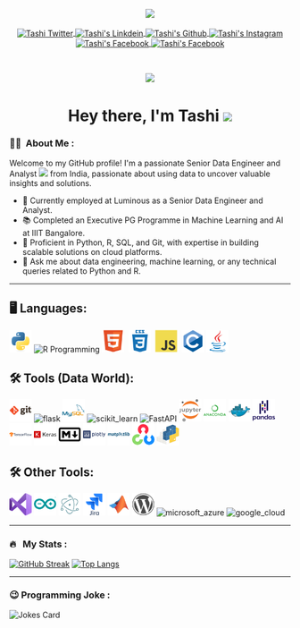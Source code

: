 <p align="center"><img src="https://media.giphy.com/media/MeJgB3yMMwIaHmKD4z/giphy.gif" width="119"/></p>

<p align="center" >
<a align="center" href="https://twitter.com/uchiha_tashi">
  <img align="center" alt="Tashi Twitter" width="22px" src="https://cdn.jsdelivr.net/npm/simple-icons@v3/icons/twitter.svg" />
</a>
<a align="center" href="https://www.linkedin.com/in/uchiha-tashi/">
  <img align="center" alt="Tashi's Linkdein" width="22px" src="https://cdn.jsdelivr.net/npm/simple-icons@v3/icons/linkedin.svg" />
</a>
<a align="center" href="https://github.com/uchihatashi">
  <img align="center" alt="Tashi's Github" width="22px" src="https://cdn.jsdelivr.net/npm/simple-icons@v3/icons/github.svg" />
</a>
<a align="center" href="http://instagram.com/uchiha_tashi">
  <img align="center" alt="Tashi's Instagram" width="22px" src="https://cdn.jsdelivr.net/npm/simple-icons@v3/icons/instagram.svg" /></a>
<a align="center" href="https://www.facebook.com/trueninjatashi2/">
  <img align="center" alt="Tashi's Facebook" width="22px" src="https://cdn.jsdelivr.net/npm/simple-icons@v3/icons/facebook.svg" />
</a>
<a align="center" href="https://www.kaggle.com/uchihatashi">
  <img align="center" alt="Tashi's Facebook" width="22px" src="https://cdn.jsdelivr.net/npm/simple-icons@3.13.0/icons/kaggle.svg" />
</a>
<!-- <a href="https://www.youtube.com/channel/UCcljm_hFG4Uqa1XDGLCDReg">
  <img align="center" alt="Uchiha's Youtube" width="22px" src="https://cdn.jsdelivr.net/npm/simple-icons@v3/icons/youtube.svg" />
</a> -->
</p>

<p align="center"><img src="https://komarev.com/ghpvc/?username=uchihatashi&style=flat-square&color=blue" alt=""></p>
<p align="center"><img src="https://media.giphy.com/media/1GEATImIxEXVR79Dhk/giphy.gif" /></p>

<h1 align="center">Hey there, I'm Tashi <img src="https://media.giphy.com/media/hvRJCLFzcasrR4ia7z/giphy.gif" width="40"></h1>

### 👨‍💻 &nbsp;About Me :
Welcome to my GitHub profile! I'm a passionate Senior Data Engineer and Analyst <img src="https://media.giphy.com/media/WUlplcMpOCEmTGBtBW/giphy.gif" width="30"> from India, passionate about using data to uncover valuable insights and solutions.
 
- 🔭 Currently employed at Luminous as a Senior Data Engineer and Analyst.
- 📚 Completed an Executive PG Programme in Machine Learning and AI at IIIT Bangalore.
- 🚀 Proficient in Python, R, SQL, and Git, with expertise in building scalable solutions on cloud platforms.
- 💬 Ask me about data engineering, machine learning, or any technical queries related to Python and R.

---


## 🖥️ Languages:
<p>
<img src="https://raw.githubusercontent.com/devicons/devicon/master/icons/python/python-original.svg" alt="python" width="40" height="40"/>
<img src="https://www.vectorlogo.zone/logos/r-project/r-project-official.svg" alt="R Programming" width="40" height="40"/>
<img src="https://github.com/devicons/devicon/blob/master/icons/html5/html5-original.svg" title="HTML5" alt="HTML" width="40" height="40"/>&nbsp;
<img src="https://github.com/devicons/devicon/blob/master/icons/css3/css3-plain-wordmark.svg"  title="CSS3" alt="CSS" width="40" height="40"/>&nbsp;
<img src="https://github.com/devicons/devicon/blob/master/icons/javascript/javascript-original.svg" title="JavaScript" alt="JavaScript" width="40" height="40"/>&nbsp;
<img src="https://github.com/devicons/devicon/blob/master/icons/c/c-original.svg" alt="python" width="40" height="40"/>
<img src="https://github.com/devicons/devicon/blob/master/icons/java/java-original.svg" alt="python" width="40" height="40"/>
</p>


## 🛠 Tools (Data World):
<p>
<img src="https://github.com/devicons/devicon/blob/master/icons/git/git-original-wordmark.svg" alt="flask" width="40" height="40"/>
<img src="https://www.vectorlogo.zone/logos/pocoo_flask/pocoo_flask-icon.svg" alt="flask" width="40" height="40"/>
<img src="https://raw.githubusercontent.com/devicons/devicon/master/icons/mysql/mysql-original-wordmark.svg" alt="mysql" width="40" height="40"/>
<img src="https://upload.wikimedia.org/wikipedia/commons/0/05/Scikit_learn_logo_small.svg" alt="scikit_learn" width="40" height="40"/>
<img src="https://fastapi.tiangolo.com/img/logo-margin/logo-teal.png" alt="FastAPI" width="60" height="40"/>
<img src="https://github.com/devicons/devicon/blob/master/icons/jupyter/jupyter-original-wordmark.svg" alt="jupyter" width="40" height="40"/>
<img src="https://github.com/devicons/devicon/blob/master/icons/anaconda/anaconda-original-wordmark.svg" alt="anaconda" width="40" height="40"/>
<img src="https://github.com/devicons/devicon/blob/master/icons/docker/docker-original.svg" alt="docker" width="40" height="40"/>
<img src="https://github.com/devicons/devicon/blob/master/icons/pandas/pandas-original-wordmark.svg" alt="pandas" width="40" height="40"/>
<img src="https://github.com/devicons/devicon/blob/master/icons/tensorflow/tensorflow-original-wordmark.svg" alt="tensorflow" width="40" height="40"/>
<img src="https://github.com/devicons/devicon/blob/master/icons/keras/keras-original-wordmark.svg" alt="keras" width="40" height="40"/>
<img src="https://github.com/devicons/devicon/blob/master/icons/markdown/markdown-original.svg" alt="markdown" width="40" height="40"/>
<img src="https://github.com/devicons/devicon/blob/master/icons/plotly/plotly-plain-wordmark.svg" alt="plotly" width="40" height="40"/>
<img src="https://github.com/devicons/devicon/blob/master/icons/matplotlib/matplotlib-plain-wordmark.svg" alt="matplotlib" width="40" height="40"/>
<img src="https://github.com/devicons/devicon/blob/master/icons/opencv/opencv-original.svg" alt="opencv" width="40" height="40"/>
<img src="https://github.com/devicons/devicon/blob/master/icons/pypi/pypi-original.svg" alt="pypi" width="40" height="40"/>
</p>

## 🛠 Other Tools:
<p>
<img src="https://github.com/devicons/devicon/blob/master/icons/visualstudio/visualstudio-original.svg" alt="visualstudio" width="40" height="40"/>
<img src="https://github.com/devicons/devicon/blob/master/icons/arduino/arduino-original.svg" alt="arduino" width="40" height="40"/>
<img src="https://github.com/devicons/devicon/blob/master/icons/electron/electron-original.svg" alt="electron" width="40" height="40"/>
<img src="https://github.com/devicons/devicon/blob/master/icons/jira/jira-original-wordmark.svg" alt="jira" width="40" height="40"/>
<img src="https://github.com/devicons/devicon/blob/master/icons/matlab/matlab-original.svg" alt="matlab" width="40" height="40"/>
<img src="https://github.com/devicons/devicon/blob/master/icons/wordpress/wordpress-plain.svg" alt="wordpress" width="40" height="40"/>
<img src="https://www.vectorlogo.zone/logos/microsoft_azure/microsoft_azure-icon.svg" alt="microsoft_azure" width="40" height="40"/>
<img src="https://www.vectorlogo.zone/logos/google_cloud/google_cloud-icon.svg" alt="google_cloud" width="40" height="40"/>
</p>

---

### 🔥 &nbsp; My Stats :
[![GitHub Streak](http://github-readme-streak-stats.herokuapp.com?user=uchihatashi&theme=dark)](https://git.io/streak-stats)
[![Top Langs](https://github-readme-stats.vercel.app/api/top-langs/?username=uchihatashi&layout=compact&theme=vision-friendly-dark)](https://github.com/anuraghazra/github-readme-stats)

---

### 😉 Programming Joke :
<!-- Markdown -->
![Jokes Card](https://readme-jokes.vercel.app/api)
